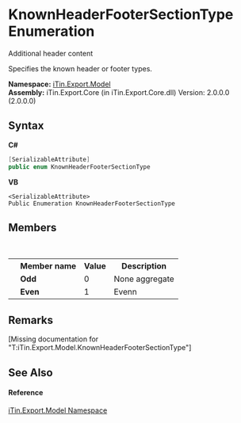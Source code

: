 # KnownHeaderFooterSectionType Enumeration
Additional header content 

Specifies the known header or footer types.

**Namespace:**&nbsp;<a href="N_iTin_Export_Model">iTin.Export.Model</a><br />**Assembly:**&nbsp;iTin.Export.Core (in iTin.Export.Core.dll) Version: 2.0.0.0 (2.0.0.0)

## Syntax

**C#**<br />
``` C#
[SerializableAttribute]
public enum KnownHeaderFooterSectionType
```

**VB**<br />
``` VB
<SerializableAttribute>
Public Enumeration KnownHeaderFooterSectionType
```


## Members
&nbsp;<table><tr><th></th><th>Member name</th><th>Value</th><th>Description</th></tr><tr><td /><td target="F:iTin.Export.Model.KnownHeaderFooterSectionType.Odd">**Odd**</td><td>0</td><td>None aggregate</td></tr><tr><td /><td target="F:iTin.Export.Model.KnownHeaderFooterSectionType.Even">**Even**</td><td>1</td><td>Evenn</td></tr></table>

## Remarks
\[Missing <remarks> documentation for "T:iTin.Export.Model.KnownHeaderFooterSectionType"\]

## See Also


#### Reference
<a href="N_iTin_Export_Model">iTin.Export.Model Namespace</a><br />